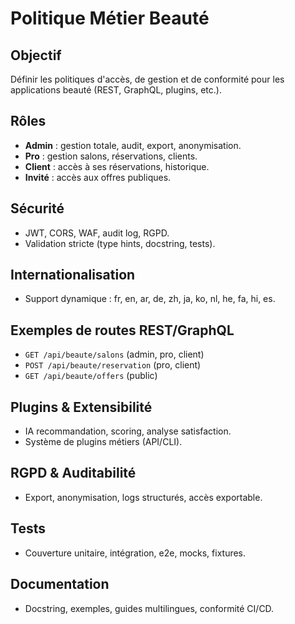 # Politique Métier Beauté

## Objectif
Définir les politiques d'accès, de gestion et de conformité pour les applications beauté (REST, GraphQL, plugins, etc.).

## Rôles
- **Admin** : gestion totale, audit, export, anonymisation.
- **Pro** : gestion salons, réservations, clients.
- **Client** : accès à ses réservations, historique.
- **Invité** : accès aux offres publiques.

## Sécurité
- JWT, CORS, WAF, audit log, RGPD.
- Validation stricte (type hints, docstring, tests).

## Internationalisation
- Support dynamique : fr, en, ar, de, zh, ja, ko, nl, he, fa, hi, es.

## Exemples de routes REST/GraphQL
- `GET /api/beaute/salons` (admin, pro, client)
- `POST /api/beaute/reservation` (pro, client)
- `GET /api/beaute/offers` (public)

## Plugins & Extensibilité
- IA recommandation, scoring, analyse satisfaction.
- Système de plugins métiers (API/CLI).

## RGPD & Auditabilité
- Export, anonymisation, logs structurés, accès exportable.

## Tests
- Couverture unitaire, intégration, e2e, mocks, fixtures.

## Documentation
- Docstring, exemples, guides multilingues, conformité CI/CD.
